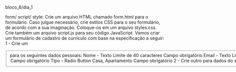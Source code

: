 bloco_6/dia_1 

form/ script/ style: Crie um arquivo HTML chamado form.html para o formulário.
Caso julgue necessário, crie estilos CSS para o seu formulário, de acordo com a sua imaginação. Coloque-os em um arquivo styles.css.
Crie também um arquivo script.js para seu código JavaScript.
Vamos criar um formulário de cadastro de currículo com base na especificação a seguir:
1 - Crie um <fieldset> para os seguintes dados pessoais:
Nome - Texto
Limite de 40 caracteres
Campo obrigatório
Email - Texto
Limite de 50 caracteres
Campo obrigatório
CPF - Texto
Limite de 11 caracteres
Campo obrigatório
Endereço - Texto
Limite de 200 caracteres
Campo obrigatório
Cidade - Texto
Limite de 28 caracteres
Campo obrigatório
Estado - ComboBox
Todos os estados do Brasil
Utilize estruturas de repetição via JavaScript para gerar os <option>
Campo obrigatório
Tipo - Radio Button
Casa, Apartamento
Campo obrigatório
2 - Crie outro <fieldset> para dados do seu último emprego
Resumo do currículo - TextArea
Limite de 1000 caracteres
Campo obrigatório
Cargo - Texto
Limite de 40 caracteres
Campo obrigatório
Descrição do cargo - Texto
Limite de 500 caracteres
Campo obrigatório
Data de início - Texto
Verificar o formato da data dd/mm/aaaa.
O dia deve ser > 0 e <= 31.
O mês deve ser > 0 e <= 12.
O ano não pode ser negativo.
Caso alguma das condições for inválida no momento do envio do formulário, exibir mensagem de erro contextualizada.
Campo obrigatório
3 - Logo abaixo do formulário, crie um botão que:
Chame uma função JavaScript e interrompa o fluxo automático do form utilizando o preventDefault().
Execute as validações que foram pedidas ao longo da montagem do formulário.
Monte uma <div> com o consolidado dos dados que foram inseridos no formulário.
4 - Crie um botão Limpar que limpa todos os campos do formulário e a <div> com seu currículo também.

_____________________________________________________________________________________________________________________________________________________________________________________________________

bloco_6/dia_2

form/ script: 
1 - Adicione um framework CSS de sua escolha ao formulário que você construiu na última aula e o utilize para estilizar o formulário.
Sugestões: Bulma, Bootstrap, Semantic UI e Materialize.
2 - Adicione uma biblioteca JavaScript de date picker ao formulário que você construiu na última aula. Utilize essa biblioteca no campo "Data de início" do formuário. Você pode remover as validações de data que adicionou, uma vez que a biblioteca se encarregará de permitir somente datas válidas.
Sugestões: DatePickerX e Pickaday.
3 - Adicione uma biblioteca JavaScript de validações ao formulário que você construiu na última aula. Utilize essa biblioteca para substituir as validações que você fez manualmente.
Sugestões: Just-validate e popup-validation.